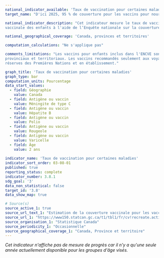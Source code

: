 ```yaml
---
national_indicator_available: 'Taux de vaccination pour certaines maladies'
target_name: "D'ici 2025, 95 % de couverture pour les vaccins pour nourrissons et enfants et 90 % de couverture pour tous les vaccins pour adolescents"

national_indicator_description: "Cet indicateur mesure le taux de vaccination pour certaines maladies. L'Agence de la santé publique du Canada surveille la couverture 
vaccinale des enfants à l'aide de l’Enquête nationale sur la couverture vaccinale des enfants."

national_geographical_coverage: 'Canada, provinces et territoires' 

computation_calculations: "Ne s'applique pas"

comments_limitations: "Les vaccins pour enfants inclus dans l'ENCVE sont des vaccins financés par les fonds publics, dans le cadre des programmes de vaccination 
provinciaux et territoriaux. Les vaccins recommandés seulement aux voyages et à certains groupes à haut risque ont été exclus. L'enquête a exclu les enfants habitant dans les 
réserves des Premières Nations et en établissement."

graph_title: 'Taux de vaccination pour certaines maladies'
graph_type: bar
computation_units: Pourcentage
data_start_values:
  - field: Géographie
    value: Canada
  - field: Antigène ou vaccin
    value: Méningite de type C
  - field: Antigène ou vaccin
    value: Hépatite B
  - field: Antigène ou vaccin
    value: Polio
  - field: Antigène ou vaccin
    value: Rougeole
  - field: Antigène ou vaccin
    value: Varicelle
  - field: Âge
    value: 2 ans
 
indicator_name: 'Taux de vaccination pour certaines maladies'
indicator_sort_order: 03-08-01
published: true
reporting_status: complete
indicator_number: 3.8.1
sdg_goal: '3'
data_non_statistical: false
target_id: '3.8'
data_show_map: true

# Source(s)
source_active_1: true
source_url_text_1: "Estimation de la couverture vaccinale pour les vaccins recommandés chez les enfants et les femmes enceintes"
source_url_1: "https://www150.statcan.gc.ca/t1/tbl1/fr/cv!recreate.action?pid=1310087001&selectedNodeIds=2D2,2D3,2D4,2D5,5D1&checkedLevels=0D1,0D2,2D2,3D1&refPeriods=20170101,20210101&dimensionLayouts=layout2,layout2,layout2,layout3,layout2,layout2&vectorDisplay=false&request_locale=fr"
source_organisation_1: "Statistique Canada"
source_periodicity_1: "Occasionnelle"
source_geographical_coverage_1: "Canada, Province et territoire"
---
```

<i>Cet indicateur n'affiche pas de mesure de progrès car il n'y a qu'une seule année actuellement disponible pour les groupes d'âge visés.</i>